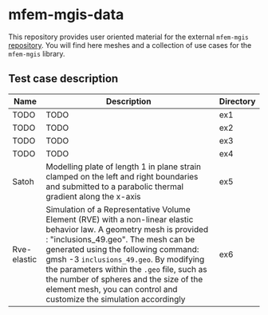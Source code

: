 # mfem-mgis-data

This repository provides user oriented material for the external `mfem-mgis` [repository](https://github.com/thelfer/mfem-mgis).
You will find here meshes and a collection of use cases for the `mfem-mgis` library.


## Test case description

| Name | Description | Directory
|--|--|--|
| TODO | TODO | ex1 |
| TODO | TODO | ex2 |
| TODO | TODO | ex3 |
| TODO | TODO | ex4 |
| Satoh  | Modelling plate of length 1 in plane strain clamped on the left and right boundaries and submitted to a parabolic thermal gradient along the x-axis | ex5 |
| Rve-elastic  | Simulation of a Representative Volume Element (RVE) with a non-linear elastic behavior law. A geometry mesh is provided : "inclusions_49.geo". The mesh can be generated using the following command: gmsh -3 `inclusions_49.geo`. By modifying the parameters within the `.geo` file, such as the number of spheres and the size of the element mesh, you can control and customize the simulation accordingly  | ex6 |
